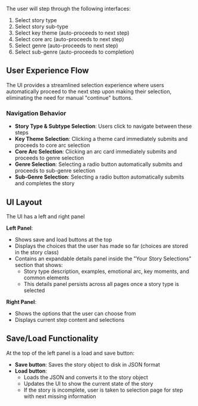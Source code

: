 The user will step through the following interfaces:

1) Select story type
2) Select story sub-type  
3) Select key theme (auto-proceeds to next step)
4) Select core arc (auto-proceeds to next step)
5) Select genre (auto-proceeds to next step)
6) Select sub-genre (auto-proceeds to completion)

## User Experience Flow

The UI provides a streamlined selection experience where users automatically proceed to the next step upon making their selection, eliminating the need for manual "continue" buttons.

### Navigation Behavior
- **Story Type & Subtype Selection**: Users click to navigate between these steps
- **Key Theme Selection**: Clicking a theme card immediately submits and proceeds to core arc selection
- **Core Arc Selection**: Clicking an arc card immediately submits and proceeds to genre selection  
- **Genre Selection**: Selecting a radio button automatically submits and proceeds to sub-genre selection
- **Sub-Genre Selection**: Selecting a radio button automatically submits and completes the story

## UI Layout

The UI has a left and right panel

**Left Panel**: 
- Shows save and load buttons at the top
- Displays the choices that the user has made so far (choices are stored in the story class)
- Contains an expandable details panel inside the "Your Story Selections" section that shows:
  - Story type description, examples, emotional arc, key moments, and common elements
  - This details panel persists across all pages once a story type is selected

**Right Panel**: 
- Shows the options that the user can choose from
- Displays current step content and selections

## Save/Load Functionality

At the top of the left panel is a load and save button:
- **Save button**: Saves the story object to disk in JSON format
- **Load button**: 
    - Loads the JSON and converts it to the story object
    - Updates the UI to show the current state of the story  
    - If the story is incomplete, user is taken to selection page for step with next missing information